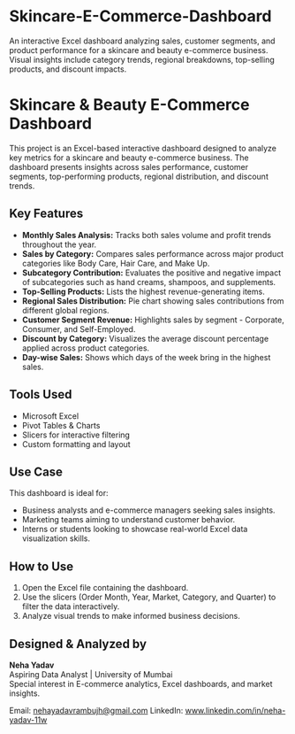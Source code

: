 # Skincare-E-Commerce-Dashboard
An interactive Excel dashboard analyzing sales, customer segments, and product performance for a skincare and beauty e-commerce business. Visual insights include category trends, regional breakdowns, top-selling products, and discount impacts.

# Skincare & Beauty E-Commerce Dashboard

This project is an Excel-based interactive dashboard designed to analyze key metrics for a skincare and beauty e-commerce business. The dashboard presents insights across sales performance, customer segments, top-performing products, regional distribution, and discount trends.

## Key Features

- **Monthly Sales Analysis:** Tracks both sales volume and profit trends throughout the year.
- **Sales by Category:** Compares sales performance across major product categories like Body Care, Hair Care, and Make Up.
- **Subcategory Contribution:** Evaluates the positive and negative impact of subcategories such as hand creams, shampoos, and supplements.
- **Top-Selling Products:** Lists the highest revenue-generating items.
- **Regional Sales Distribution:** Pie chart showing sales contributions from different global regions.
- **Customer Segment Revenue:** Highlights sales by segment - Corporate, Consumer, and Self-Employed.
- **Discount by Category:** Visualizes the average discount percentage applied across product categories.
- **Day-wise Sales:** Shows which days of the week bring in the highest sales.

## Tools Used

- Microsoft Excel
- Pivot Tables & Charts
- Slicers for interactive filtering
- Custom formatting and layout

## Use Case

This dashboard is ideal for:
- Business analysts and e-commerce managers seeking sales insights.
- Marketing teams aiming to understand customer behavior.
- Interns or students looking to showcase real-world Excel data visualization skills.

## How to Use

1. Open the Excel file containing the dashboard.
2. Use the slicers (Order Month, Year, Market, Category, and Quarter) to filter the data interactively.
3. Analyze visual trends to make informed business decisions.

## Designed & Analyzed by	

**Neha Yadav**  
Aspiring Data Analyst | University of Mumbai  
Special interest in E-commerce analytics, Excel dashboards, and market insights.

Email: nehayadavrambujh@gmail.com 
LinkedIn: www.linkedin.com/in/neha-yadav-11w
